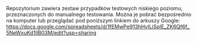 Repozytorium zawiera zestaw przypadków testowych niskiego poziomu, przeznaczonych do manualnego testowania. Można je pobrać bezpośrednio na komputer lub przeglądać pod poniższym linkiem do arkuszy Google:
https://docs.google.com/spreadsheets/d/1fEMwPe913hHvlLiSplE_ZK6Qf6f_5NeWxuKd1IlB03M/edit?usp=sharing
